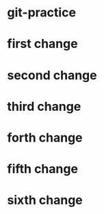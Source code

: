 # git-practice
# first change
# second change
# third change
# forth change
# fifth change
# sixth change
